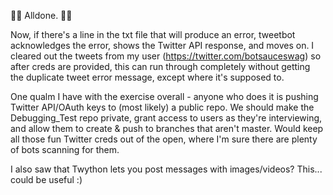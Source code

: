 🙌🏼 Alldone. 🙌🏼

Now, if there's a line in the txt file that will produce an error, tweetbot acknowledges the error, shows the Twitter API response, and moves on. I cleared out the tweets from my user (https://twitter.com/botsauceswag) so after creds are provided, this can run through completely without getting the duplicate tweet error message, except where it's supposed to.

One qualm I have with the exercise overall - anyone who does it is pushing Twitter API/OAuth keys to (most likely) a public repo. We should make the Debugging_Test repo private, grant access to users as they're interviewing, and allow them to create & push to branches that aren't master. Would keep all those fun Twitter creds out of the open, where I'm sure there are plenty of bots scanning for them.

I also saw that Twython lets you post messages with images/videos? This... could be useful :)
